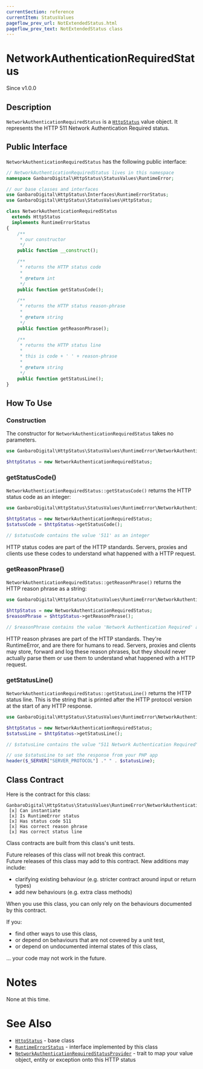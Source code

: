 ```yaml
---
currentSection: reference
currentItem: StatusValues
pageflow_prev_url: NotExtendedStatus.html
pageflow_prev_text: NotExtendedStatus class
---
```


# NetworkAuthenticationRequiredStatus

<div class="callout info">
Since v1.0.0
</div>

## Description

`NetworkAuthenticationRequiredStatus` is a [`HttpStatus`](HttpStatus.html) value object. It represents the HTTP 511 Network Authentication Required status.

## Public Interface

`NetworkAuthenticationRequiredStatus` has the following public interface:

```php
// NetworkAuthenticationRequiredStatus lives in this namespace
namespace GanbaroDigital\HttpStatus\StatusValues\RuntimeError;

// our base classes and interfaces
use GanbaroDigital\HttpStatus\Interfaces\RuntimeErrorStatus;
use GanbaroDigital\HttpStatus\StatusValues\HttpStatus;

class NetworkAuthenticationRequiredStatus
  extends HttpStatus
  implements RuntimeErrorStatus
{
    /**
     * our constructor
     */
    public function __construct();

    /**
     * returns the HTTP status code
     *
     * @return int
     */
    public function getStatusCode();

    /**
     * returns the HTTP status reason-phrase
     *
     * @return string
     */
    public function getReasonPhrase();

    /**
     * returns the HTTP status line
     *
     * this is code + ' ' + reason-phrase
     *
     * @return string
     */
    public function getStatusLine();
}
```

## How To Use

### Construction

The constructor for `NetworkAuthenticationRequiredStatus` takes no parameters.

```php
use GanbaroDigital\HttpStatus\StatusValues\RuntimeError\NetworkAuthenticationRequiredStatus;

$httpStatus = new NetworkAuthenticationRequiredStatus;
```

### getStatusCode()

`NetworkAuthenticationRequiredStatus::getStatusCode()` returns the HTTP status code as an integer:

```php
use GanbaroDigital\HttpStatus\StatusValues\RuntimeError\NetworkAuthenticationRequiredStatus;

$httpStatus = new NetworkAuthenticationRequiredStatus;
$statusCode = $httpStatus->getStatusCode();

// $statusCode contains the value '511' as an integer
```

HTTP status codes are part of the HTTP standards. Servers, proxies and clients use these codes to understand what happened with a HTTP request.

### getReasonPhrase()

`NetworkAuthenticationRequiredStatus::getReasonPhrase()` returns the HTTP reason phrase as a string:

```php
use GanbaroDigital\HttpStatus\StatusValues\RuntimeError\NetworkAuthenticationRequiredStatus;

$httpStatus = new NetworkAuthenticationRequiredStatus;
$reasonPhrase = $httpStatus->getReasonPhrase();

// $reasonPhrase contains the value 'Network Authentication Required' as a string
```

HTTP reason phrases are part of the HTTP standards. They're RuntimeError, and are there for humans to read. Servers, proxies and clients may store, forward and log these reason phrases, but they should never actually parse them or use them to understand what happened with a HTTP request.

### getStatusLine()

`NetworkAuthenticationRequiredStatus::getStatusLine()` returns the HTTP status line. This is the string that is printed after the HTTP protocol version at the start of any HTTP response.

```php
use GanbaroDigital\HttpStatus\StatusValues\RuntimeError\NetworkAuthenticationRequiredStatus;

$httpStatus = new NetworkAuthenticationRequiredStatus;
$statusLine = $httpStatus->getStatusLine();

// $statusLine contains the value "511 Network Authentication Required" as a string

// use $statusLine to set the response from your PHP app
header($_SERVER["SERVER_PROTOCOL"] ." " . $statusLine);
```

## Class Contract

Here is the contract for this class:

    GanbaroDigital\HttpStatus\StatusValues\RuntimeError\NetworkAuthenticationRequiredStatus
     [x] Can instantiate
     [x] Is RuntimeError status
     [x] Has status code 511
     [x] Has correct reason phrase
     [x] Has correct status line

Class contracts are built from this class's unit tests.

<div class="callout success">
Future releases of this class will not break this contract.
</div>

<div class="callout info" markdown="1">
Future releases of this class may add to this contract. New additions may include:

* clarifying existing behaviour (e.g. stricter contract around input or return types)
* add new behaviours (e.g. extra class methods)
</div>

<div class="callout warning" markdown="1">
When you use this class, you can only rely on the behaviours documented by this contract.

If you:

* find other ways to use this class,
* or depend on behaviours that are not covered by a unit test,
* or depend on undocumented internal states of this class,

... your code may not work in the future.
</div>

# Notes

None at this time.

# See Also

* [`HttpStatus`](HttpStatus.html) - base class
* [`RuntimeErrorStatus`](RuntimeErrorStatus.html) - interface implemented by this class
* [`NetworkAuthenticationRequiredStatusProvider`](../StatusProviders/NetworkAuthenticationRequiredStatusProvider.html) - trait to map your value object, entity or exception onto this HTTP status
